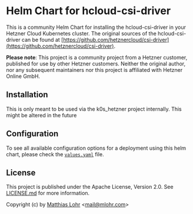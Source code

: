 # Helm Chart for hcloud-csi-driver

This is a community Helm Chart for installing the hcloud-csi-driver in your Hetzner Cloud Kubernetes cluster.
The original sources of the hcloud-csi-driver can be found at
[https://github.com/hetznercloud/csi-driver](https://github.com/hetznercloud/csi-driver).

**Please note**: This project is a community project from a Hetzner customer, published for use by other Hetzner customers.
Neither the original author, nor any subsequent maintainers nor this project is affiliated with Hetzner Online GmbH.


## Installation

This is only meant to be used via the k0s\_hetzner project internally. This might be altered in the future

## Configuration

To see all available configuration options for a deployment using this helm chart,
please check the [`values.yaml`](https://gitlab.com/MatthiasLohr/hcloud-csi-driver-helm-chart/-/blob/main/values.yaml) file.


## License

This project is published under the Apache License, Version 2.0.
See [LICENSE.md](https://gitlab.com/MatthiasLohr/hcloud-cloud-controller-manager-helm-chart/-/blob/master/LICENSE.md) for more information.

Copyright (c) by [Matthias Lohr](https://mlohr.com/) &lt;[mail@mlohr.com](mailto:mail@mlohr.com)&gt;
